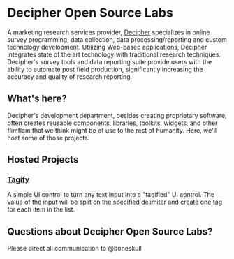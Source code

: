 # Decipher Open Source Labs

A marketing research services provider, [Decipher](http://www.decipherinc.com/) specializes in online survey programming, data collection, data processing/reporting and custom technology development. Utilizing Web-based applications, Decipher integrates state of the art technology with traditional research techniques. Decipher's survey tools and data reporting suite provide users with the ability to automate post field production, significantly increasing the accuracy and quality of research reporting.

## What's here?

Decipher's development department, besides creating proprietary software, often creates reusable components, libraries, toolkits, widgets, and other flimflam that we think might be of use to the rest of humanity.  Here, we'll host some of those projects.

## Hosted Projects

### [Tagify](http://decipherinc.github.com/tagify/)

A simple UI control to turn any text input into a "tagified" UI control. The value of the input will be split on the specified delimiter and create one tag for each item in the list.

## Questions about Decipher Open Source Labs?

Please direct all communication to @boneskull
